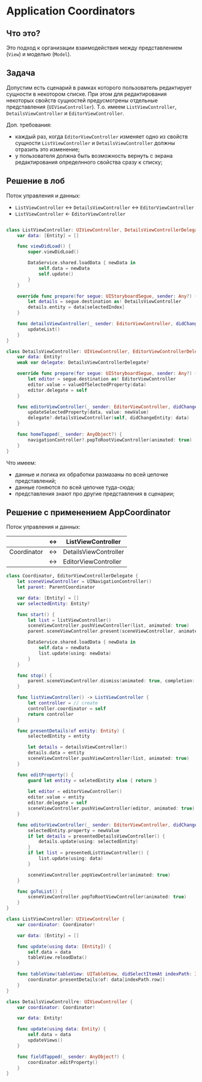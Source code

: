 # Application Coordinators

## Что это?

Это подход к организации взаимодействия между представлением (`View`) и моделью (`Model`).

## Задача

Допустим есть сценарий в рамках которого пользователь редактирует сущности в некотором списке.
При этом для редактирования некоторых свойств сущностей предусмотрены отдельные представления
(`UIViewController`).
Т.о. имеем  `ListViewController`, `DetailsViewController` и `EditorViewController`.

Доп. требования:

* каждый раз, когда `EditorViewController` изменяет одно из свойств сущности `ListViewController` и 
`DetailsViewController` должны отразить это изменение;
* у пользователя должна быть возможность вернуть с экрана редактирования определнного свойства
сразу к списку;

## Решение в лоб

Поток управления и данных:

* `ListViewController` <-> `DetailsViewController` <-> `EditorViewController`
* `ListViewController` <- `EditorViewController`

```swift

class ListViewController: UIViewController, DetailsViewControllerDelegate {
	var data: [Entity] = []

	func viewDidLoad() {
		super.viewDidLoad()

		DataService.shared.loadData { newData in
			self.data = newData
			self.update()
		}
	}

	override func prepare(for segue: UIStoryboardSegue, sender: Any?) {
        let details = segue.destination as! DetailsViewController
        details.entity = data[selectedIndex]
    }

	func detailsViewController(_ sender: EditorViewController, didChangeEntity: Entity) {
		updateList()
    }    
}

class DetailsViewController: UIViewController, EditorViewControllerDelegate {
	var data: Entity!
	weak var delegate: DetailsViewControllerDelegate?

	override func prepare(for segue: UIStoryboardSegue, sender: Any?) {
        let editor = segue.destination as! EditorViewController
        editor.value = valueOfSelectedProperty(data)
        editor.delegate = self
    }

    func editorViewController(_ sender: EditorViewController, didChangeValue newValue: Value) {
    	updateSelectedProperty(data, value: newValue)
    	delegate?.detailsViewController(self, didChangeEntity: data)
    }

    func homeTapped(_ sender: AnyObject?) {
    	navigationController?.popToRootViewController(animated: true)
    }
}

```

Что имеем:

* данные и логика их обработки размазаны по всей цепочке представлений;
* данные гоняются по всей цепочке туда-сюда;
* представления знают про другие представления в сценарии;

## Решение с применением AppCoordinator

Поток управления и данных:

||<->|ListViewController|
|-|-|-|
|Coordinator|<->|DetailsViewController|
||<->|EditorViewController|


```swift
class Coordinator, EditorViewControllerDelegate {
	let sceneViewController = UINavigationController()
	let parent: ParentCoordinator

	var data: [Entity] = []
	var selectedEntity: Entity?

	func start() {
		let list = listViewController()
		sceneViewController.pushViewController(list, animated: true)
		parent.sceneViewController.present(sceneViewController, animated: true, completion: nil)

		DataService.shared.loadData { newData in
			self.data = newData
			list.update(using: newData)
		}
	}

	func stop() {
		parent.sceneViewController.dismiss(animated: true, completion: nil)
	}

	func listViewController() -> ListViewController {
		let controller = // create
		controller.coordinator = self
		return controller
	}

	func presentDetails(of entity: Entity) {
		selectedEntity = entity

		let details = detailsViewController()
		details.data = entity
		sceneViewController.pushViewController(list, animated: true)
	}

	func editProperty() {
		guard let entity = seletedEntity else { return }
		
		let editor = editorViewController()
		editor.value = entity
		editor.delegate = self
		sceneViewController.pushViewController(editor, animated: true)	
	}

	func editorViewController(_ sender: EditorViewController, didChangeValue newValue: Value) {
    	selectedEntity.property = newValue
    	if let details = presentedDetailsViewController() {
    		details.update(using: selectedEntity)
    	}
    	if let list = presentedListViewController() {
    		list.update(using: data)
    	}

    	sceneViewController.popViewController(animated: true)
    }

    func goToList() {
    	sceneViewController.popToRootViewController(animated: true)
    }
}

class ListViewController: UIViewController {
	var coordinator: Coordinator!

	var data: [Entity] = []

	func update(using data: [Entity]) {
		self.data = data
		tableView.reloadData()
	}

	func tableView(tableView: UITableView, didSelectItemAt indexPath: IndexPath) {
		coordinator.presentDetails(of: data[indexPath.row])
	}
}

class DetailsViewControllre: UIViewController {
	var coordinator: Coordinator!

	var data: Entity!

	func update(using data: Entity) {
		self.data = data
		updateViews()
	}

	func fieldTapped(_ sender: AnyObject?) {
		coordinator.editProperty()
	}
}
```